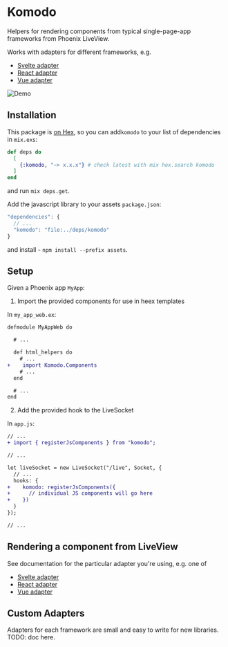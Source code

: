 # Komodo

Helpers for rendering components from typical single-page-app frameworks from Phoenix LiveView.

Works with adapters for different frameworks, e.g.

- [Svelte adapter](https://github.com/hungry-egg/komodo/tree/main/packages/svelte)
- [React adapter](https://github.com/hungry-egg/komodo/tree/main/packages/react)
- [Vue adapter](https://github.com/hungry-egg/komodo/tree/main/packages/vue)

![Demo](images/multi-app.gif)

## Installation

This package is [on Hex](https://hexdocs.pm/komodo), so you can add`komodo` to your list of dependencies in `mix.exs`:

```elixir
def deps do
  [
    {:komodo, "~> x.x.x"} # check latest with mix hex.search komodo
  ]
end
```

and run `mix deps.get`.

Add the javascript library to your assets `package.json`:

```js
"dependencies": {
  // ...
  "komodo": "file:../deps/komodo"
}
```

and install - `npm install --prefix assets`.

## Setup

Given a Phoenix app `MyApp`:

1. Import the provided components for use in heex templates

In `my_app_web.ex`:

```diff
defmodule MyAppWeb do

  # ...

  def html_helpers do
    # ...
+    import Komodo.Components
    # ...
  end

  # ...
end
```

2. Add the provided hook to the LiveSocket

In `app.js`:

```diff
// ...
+ import { registerJsComponents } from "komodo";

// ...

let liveSocket = new LiveSocket("/live", Socket, {
  // ...
  hooks: {
+    komodo: registerJsComponents({
+      // individual JS components will go here
+    })
  }
});

// ...
```

## Rendering a component from LiveView

See documentation for the particular adapter you're using, e.g. one of

- [Svelte adapter](https://github.com/hungry-egg/komodo/tree/main/packages/svelte)
- [React adapter](https://github.com/hungry-egg/komodo/tree/main/packages/react)
- [Vue adapter](https://github.com/hungry-egg/komodo/tree/main/packages/vue)

## Custom Adapters

Adapters for each framework are small and easy to write for new libraries.
TODO: doc here.
